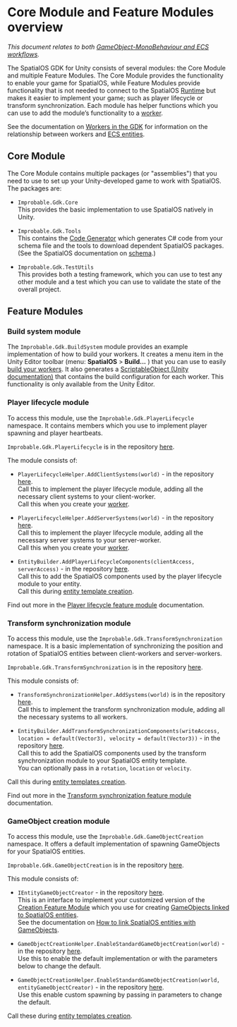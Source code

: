 [//]: # (Doc of docs reference 11)
[//]: # (TODO - which module is ECS or GO-MB specific and which is generic?)

# Core Module and Feature Modules overview
_This document relates to both [GameObject-MonoBehaviour and ECS workflows]({{urlRoot}}/content/intro-workflows-spos-entities)._

The SpatialOS GDK for Unity consists of several modules: the Core Module and multiple Feature Modules. The Core Module provides the functionality to enable your game for SpatialOS, while Feature Modules provide functionality that is not needed to connect to the SpatialOS [Runtime]({{urlRoot}}/content/glossary#spatialos-runtime) but makes it easier to implement your game; such as player lifecycle or transform synchronization. Each module has helper functions which you can use to add the module’s functionality to a [worker](https://github.com/spatialos/UnityGDK/blob/master/docs/content/workers).

See the documentation on [Workers in the GDK]({{urlRoot}}/content/workers/workers-in-the-gdk) for information on the relationship between workers and [ECS entities]({{urlRoot}}/content/glossary#unity-ecs-entity).

## Core Module

The Core Module contains multiple packages (or "assemblies") that you need to use to set up your Unity-developed game to work with SpatialOS. The packages are:

* `Improbable.Gdk.Core` <br/>
This provides the basic implementation to use SpatialOS natively in Unity.

* `Improbable.Gdk.Tools`<br/>
 This contains the [Code Generator]({{urlRoot}}/content/code-generator) which generates C# code from your schema file and the tools to download dependent SpatialOS packages. (See the SpatialOS documentation on [schema]({{urlRoot}}/content/glossary#schema).)

* `Improbable.Gdk.TestUtils` <br/>
This provides both a testing framework, which you can use to test any other module and a test which you can use to validate the state of the overall project.

## Feature Modules

### Build system module

The `Improbable.Gdk.BuildSystem` module provides an example implementation of how to build your workers. It creates a menu item in the Unity Editor toolbar (menu: **SpatialOS** > **Build...** ) that you can use to easily [build your workers]({{urlRoot}}/content/build#building-your-workers). It also generates a [ScriptableObject (Unity documentation)](https://docs.unity3d.com/ScriptReference/ScriptableObject.html) that contains the build configuration for each worker.  This functionality is only available from the Unity Editor.

### Player lifecycle module

To access this module, use the   `Improbable.Gdk.PlayerLifecycle` namespace. It contains members which you use to implement player spawning and player heartbeats.

`Improbable.Gdk.PlayerLifecycle` is in the repository [here](https://github.com/spatialos/gdk-for-unity/tree/master/workers/unity/Packages/com.improbable.gdk.playerlifecycle).

The module consists of:

* `PlayerLifecycleHelper.AddClientSystems(world)` -  in the repository [here](https://github.com/spatialos/gdk-for-unity/tree/master/workers/unity/Packages/com.improbable.gdk.playerlifecycle/PlayerLifecycleHelper.cs).<br/>
Call this to implement the player lifecycle module, adding all the necessary client systems to your client-worker.<br/>
Call this when you create your [worker]({{urlRoot}}/content/workers/workers-in-the-gdk).

* `PlayerLifecycleHelper.AddServerSystems(world)` -  in the repository [here](https://github.com/spatialos/gdk-for-unity/tree/master/workers/unity/Packages/com.improbable.gdk.playerlifecycle/PlayerLifecycleHelper.cs).<br/>
Call this to implement the player lifecycle module, adding all the necessary server systems to your server-worker.<br/>
Call this when you create your [worker]({{urlRoot}}/content/workers/workers-in-the-gdk).

* `EntityBuilder.AddPlayerLifecycleComponents(clientAccess, serverAccess)` - in the repository [here](https://github.com/spatialos/gdk-for-unity/tree/master/workers/unity/Packages/com.improbable.gdk.playerlifecycle/PlayerLifecycleHelper.cs).<br/>
Call this to add the SpatialOS components used by the player lifecycle module to your entity.<br/>
Call this during [entity template creation]({{urlRoot}}/content/entity-templates).

Find out more in the [Player lifecycle feature module]({{urlRoot}}/content/modules/player-lifecycle-feature-module) documentation.

### Transform synchronization module

To access this module, use the `Improbable.Gdk.TransformSynchronization` namespace. It is a basic implementation of synchronizing the position and rotation of SpatialOS entities between client-workers and server-workers.

`Improbable.Gdk.TransformSynchronization` is in the repository [here](https://github.com/spatialos/gdk-for-unity/tree/master/workers/unity/Packages/com.improbable.gdk.transformsynchronization).

This module consists of:

* `TransformSynchronizationHelper.AddSystems(world)` is in the repository [here](https://github.com/spatialos/gdk-for-unity/tree/master/workers/unity/Packages/com.improbable.gdk.transformsynchronization).<br/>
Call this to implement the transform synchronization module, adding all the necessary systems to all workers.

* `EntityBuilder.AddTransformSynchronizationComponents(writeAccess, location = default(Vector3), velocity = default(Vector3))` - in the repository [here](https://github.com/spatialos/gdk-for-unity/tree/master/workers/unity/Packages/com.improbable.gdk.transformsynchronization/TransformSynchronizationHelper.cs).<br/>
Call this to add the SpatialOS components used by the transform synchronization module to your SpatialOS entity template. <br/>
You can optionally pass in a `rotation`, `location` or `velocity`.

Call this during [entity templates creation]({{urlRoot}}/content/entity-templates).

Find out more in the [Transform synchronization feature module]({{urlRoot}}/content/modules/transform-feature-module) documentation.


### GameObject creation module

To access this module, use the `Improbable.Gdk.GameObjectCreation` namespace. It offers a default implementation of spawning GameObjects for your SpatialOS entities.

`Improbable.Gdk.GameObjectCreation`  is in the repository [here](https://github.com/spatialos/gdk-for-unity/tree/master/workers/unity/Packages/com.improbable.gdk.gameobjectcreation).

This module consists of:

*    `IEntityGameObjectCreator` -  in the repository [here](https://github.com/spatialos/gdk-for-unity/tree/master/workers/unity/Packages/com.improbable.gdk.gameobjectcreation/IEntityGameObjectCreator.cs).
<br/>This is an interface to implement your customized version of the [Creation Feature Module]({{urlRoot}}/content/gameobject/linking-spos-entities-gameobjects) which you use for creating [GameObjects linked to SpatialOS entities]({{urlRoot}}/content/gameobject/linking-spos-entities-gameobjects).
<br/>See the documentation on [How to link SpatialOS entities with GameObjects]({{urlRoot}}/content//gameobject/linking-spos-entities-gameobjects).

* `GameObjectCreationHelper.EnableStandardGameObjectCreation(world)` - in the repository [here](https://github.com/spatialos/gdk-for-unity/tree/master/workers/unity/Packages/com.improbable.gdk.gameobjectcreation/GameObjectCreationHelper.cs).<br/>
Use this to enable the default implementation or with the parameters below to change the default.

* `GameObjectCreationHelper.EnableStandardGameObjectCreation(world,  entityGameObjectCreator)` - in the repository [here](https://github.com/spatialos/gdk-for-unity/tree/master/workers/unity/Packages/com.improbable.gdk.gameobjectcreation/GameObjectCreationHelper.cs).<br/>
Use this enable custom spawning by passing in parameters to change the default.


Call these during [entity templates creation]({{urlRoot}}/content/entity-templates).
